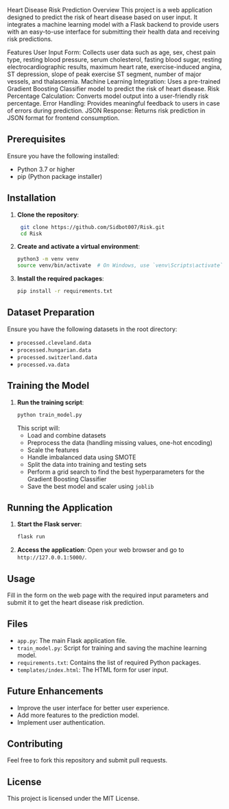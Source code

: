 Heart Disease Risk Prediction
Overview
This project is a web application designed to predict the risk of heart disease based on user input. It integrates a machine learning model with a Flask backend to provide users with an easy-to-use interface for submitting their health data and receiving risk predictions.

Features
User Input Form: Collects user data such as age, sex, chest pain type, resting blood pressure, serum cholesterol, fasting blood sugar, resting electrocardiographic results, maximum heart rate, exercise-induced angina, ST depression, slope of peak exercise ST segment, number of major vessels, and thalassemia.
Machine Learning Integration: Uses a pre-trained Gradient Boosting Classifier model to predict the risk of heart disease.
Risk Percentage Calculation: Converts model output into a user-friendly risk percentage.
Error Handling: Provides meaningful feedback to users in case of errors during prediction.
JSON Response: Returns risk prediction in JSON format for frontend consumption.



## Prerequisites

Ensure you have the following installed:
- Python 3.7 or higher
- pip (Python package installer)

## Installation

1. **Clone the repository**:
    ```bash
     git clone https://github.com/Sidbot007/Risk.git
     cd Risk
    ```

2. **Create and activate a virtual environment**:
    ```bash
    python3 -m venv venv
    source venv/bin/activate  # On Windows, use `venv\Scripts\activate`
    ```

3. **Install the required packages**:
    ```bash
    pip install -r requirements.txt
    ```

## Dataset Preparation

Ensure you have the following datasets in the root directory:
- `processed.cleveland.data`
- `processed.hungarian.data`
- `processed.switzerland.data`
- `processed.va.data`

## Training the Model

1. **Run the training script**:
    ```bash
    python train_model.py
    ```
   This script will:
   - Load and combine datasets
   - Preprocess the data (handling missing values, one-hot encoding)
   - Scale the features
   - Handle imbalanced data using SMOTE
   - Split the data into training and testing sets
   - Perform a grid search to find the best hyperparameters for the Gradient Boosting Classifier
   - Save the best model and scaler using `joblib`

## Running the Application

1. **Start the Flask server**:
    ```bash
    flask run
    ```

2. **Access the application**:
    Open your web browser and go to `http://127.0.0.1:5000/`.

## Usage

Fill in the form on the web page with the required input parameters and submit it to get the heart disease risk prediction.

## Files

- `app.py`: The main Flask application file.
- `train_model.py`: Script for training and saving the machine learning model.
- `requirements.txt`: Contains the list of required Python packages.
- `templates/index.html`: The HTML form for user input.

## Future Enhancements

- Improve the user interface for better user experience.
- Add more features to the prediction model.
- Implement user authentication.

## Contributing

Feel free to fork this repository and submit pull requests.

## License

This project is licensed under the MIT License.




















